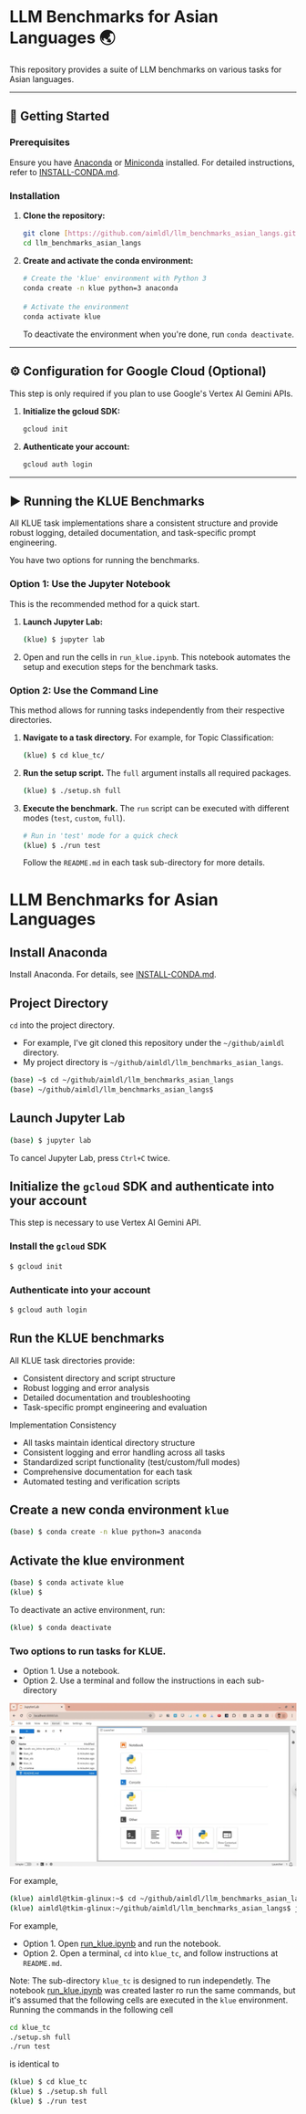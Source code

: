 # LLM Benchmarks for Asian Languages 🌏

This repository provides a suite of LLM benchmarks on various tasks for Asian languages.

---

## 🚀 Getting Started

### Prerequisites

Ensure you have [Anaconda](https://www.anaconda.com/download) or [Miniconda](https://docs.conda.io/en/latest/miniconda.html) installed. For detailed instructions, refer to [INSTALL-CONDA.md](INSTALL-CONDA.md).

### Installation

1.  **Clone the repository:**
    ```bash
    git clone [https://github.com/aimldl/llm_benchmarks_asian_langs.git](https://github.com/aimldl/llm_benchmarks_asian_langs.git)
    cd llm_benchmarks_asian_langs
    ```
2.  **Create and activate the conda environment:**
    ```bash
    # Create the 'klue' environment with Python 3
    conda create -n klue python=3 anaconda

    # Activate the environment
    conda activate klue
    ```
    To deactivate the environment when you're done, run `conda deactivate`.

---

## ⚙️ Configuration for Google Cloud (Optional)

This step is only required if you plan to use Google's Vertex AI Gemini APIs.

1.  **Initialize the gcloud SDK:**
    ```bash
    gcloud init
    ```
2.  **Authenticate your account:**
    ```bash
    gcloud auth login
    ```

---

## ▶️ Running the KLUE Benchmarks

All KLUE task implementations share a consistent structure and provide robust logging, detailed documentation, and task-specific prompt engineering.

You have two options for running the benchmarks.

### Option 1: Use the Jupyter Notebook

This is the recommended method for a quick start.

1.  **Launch Jupyter Lab:**
    ```bash
    (klue) $ jupyter lab
    ```
2.  Open and run the cells in `run_klue.ipynb`. This notebook automates the setup and execution steps for the benchmark tasks.

### Option 2: Use the Command Line

This method allows for running tasks independently from their respective directories.

1.  **Navigate to a task directory.** For example, for Topic Classification:
    ```bash
    (klue) $ cd klue_tc/
    ```
2.  **Run the setup script.** The `full` argument installs all required packages.
    ```bash
    (klue) $ ./setup.sh full
    ```
3.  **Execute the benchmark.** The `run` script can be executed with different modes (`test`, `custom`, `full`).
    ```bash
    # Run in 'test' mode for a quick check
    (klue) $ ./run test
    ```
    Follow the `README.md` in each task sub-directory for more details.

# LLM Benchmarks for Asian Languages

## Install Anaconda
Install Anaconda. For details, see [INSTALL-CONDA.md](INSTALL-CONDA.md).

## Project Directory
`cd` into the project directory. 
- For example, I've git cloned this repository under the `~/github/aimldl` directory.
- My project directory is `~/github/aimldl/llm_benchmarks_asian_langs`.

```bash
(base) ~$ cd ~/github/aimldl/llm_benchmarks_asian_langs
(base) ~/github/aimldl/llm_benchmarks_asian_langs$
```

## Launch Jupyter Lab
```bash
(base) $ jupyter lab
```
To cancel Jupyter Lab, press `Ctrl+C` twice.

## Initialize the `gcloud` SDK and authenticate into your account
This step is necessary to use Vertex AI Gemini API.

### Install the `gcloud` SDK
```bash
$ gcloud init
```

### Authenticate into your account
```bash
$ gcloud auth login
```

## Run the KLUE benchmarks

All KLUE task directories provide:
* Consistent directory and script structure
* Robust logging and error analysis
* Detailed documentation and troubleshooting
* Task-specific prompt engineering and evaluation

Implementation Consistency
* All tasks maintain identical directory structure
* Consistent logging and error handling across all tasks
* Standardized script functionality (test/custom/full modes)
* Comprehensive documentation for each task
* Automated testing and verification scripts

## Create a new conda environment `klue`
```bash
(base) $ conda create -n klue python=3 anaconda
```

## Activate the klue environment
```bash
(base) $ conda activate klue
(klue) $
```
To deactivate an active environment, run:
```bash
(klue) $ conda deactivate
```

### Two options to run tasks for KLUE.
- Option 1. Use a notebook.
- Option 2. Use a terminal and follow the instructions in each sub-directory

<img src="images/jupyter_lab-llm_benchmarks_asian_langs.png">

For example,
```bash
(klue) aimldl@tkim-glinux:~$ cd ~/github/aimldl/llm_benchmarks_asian_langs
(klue) aimldl@tkim-glinux:~/github/aimldl/llm_benchmarks_asian_langs$ jupyter lab
```

For example, 
- Option 1. Open [run_klue.ipynb](run_klue.ipynb) and run the notebook.
- Option 2. Open a terminal, `cd` into `klue_tc`, and follow instructions at `README.md`.

Note: The sub-directory `klue_tc` is designed to run independetly. The notebook [run_klue.ipynb](run_klue.ipynb) was created laster ro run the same commands, but it's assumed that the following cells are executed in the `klue` environment. Running the commands in the following cell 

```bash
cd klue_tc
./setup.sh full
./run test
```

is identical to

```bash
(klue) $ cd klue_tc
(klue) $ ./setup.sh full
(klue) $ ./run test
```
